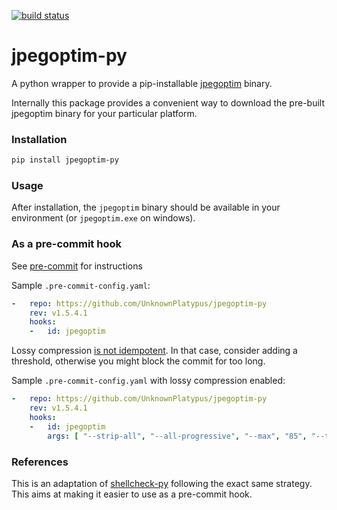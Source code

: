 [![build status](https://github.com/UnknownPlatypus/jpegoptim-py/actions/workflows/main.yml/badge.svg)](https://github.com/UnknownPlatypus/jpegoptim-py/actions/workflows/main.yml)
<!-- [![pre-commit.ci status](https://results.pre-commit.ci/badge/github/shellcheck-py/shellcheck-py/main.svg)](https://results.pre-commit.ci/latest/github/shellcheck-py/shellcheck-py/main) -->

# jpegoptim-py

A python wrapper to provide a pip-installable [jpegoptim](https://github.com/tjko/jpegoptim) binary.

Internally this package provides a convenient way to download the pre-built
jpegoptim binary for your particular platform.

### Installation

```bash
pip install jpegoptim-py
```

### Usage

After installation, the `jpegoptim` binary should be available in your
environment (or `jpegoptim.exe` on windows).

### As a pre-commit hook

See [pre-commit](https://pre-commit.com) for instructions

Sample `.pre-commit-config.yaml`:

```yaml
-   repo: https://github.com/UnknownPlatypus/jpegoptim-py
    rev: v1.5.4.1
    hooks:
    -   id: jpegoptim
```

Lossy compression [is not idempotent](https://github.com/tjko/jpegoptim/issues/9). In that case, consider adding a 
threshold, otherwise you might block the commit for too long.

Sample `.pre-commit-config.yaml` with lossy compression enabled:

```yaml
-   repo: https://github.com/UnknownPlatypus/jpegoptim-py
    rev: v1.5.4.1
    hooks:
    -   id: jpegoptim
        args: [ "--strip-all", "--all-progressive", "--max", "85", "--threshold", "4"]
```

### References

This is an adaptation of [shellcheck-py](https://github.com/shellcheck-py/shellcheck-py) following the exact same strategy. 
This aims at making it easier to use as a pre-commit hook.
